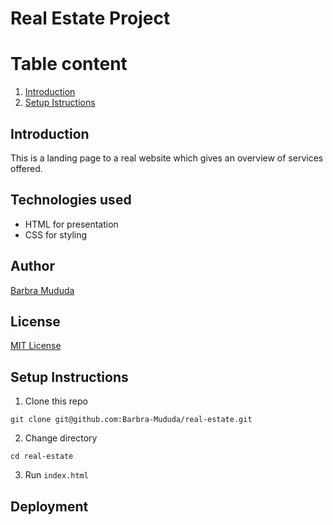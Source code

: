 # Real Estate Project

# Table content
1. [Introduction](Introduction)
2. [Setup Istructions](Setup-Instructions)
## Introduction
This is a landing page to a real website which gives an overview of services offered.

## Technologies used 

- HTML for presentation
- CSS for styling

## Author

[Barbra Mududa](https://github.com/Barbra-Mududa)

## License

[MIT License](LICENSE)

## Setup Instructions

1. Clone this repo

```
git clone git@github.com:Barbra-Mududa/real-estate.git
```

2. Change directory

```
cd real-estate
```

3. Run `index.html`

## Deployment


